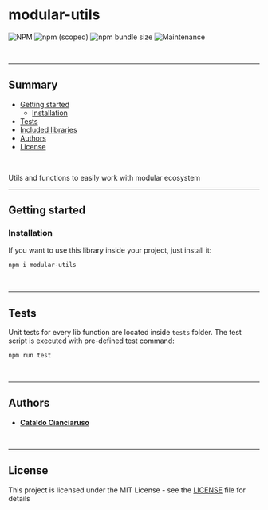 # modular-utils

![NPM](https://img.shields.io/npm/l/modular-utils?label=License&style=for-the-badge)
![npm (scoped)](https://img.shields.io/npm/v/modular-utils?color=orange%20&label=Latest%20version&style=for-the-badge&logo=npm)
![npm bundle size](https://img.shields.io/bundlephobia/min/modular-utils?label=Package%20size&style=for-the-badge)
![Maintenance](https://img.shields.io/maintenance/yes/2025?label=Maintained&style=for-the-badge)

<br>

---

## Summary

- [Getting started](#getting-started)
  - [Installation](#installation)
- [Tests](#tests)
- [Included libraries](#included-libraries)
- [Authors](#authors)
- [License](#license)

<br>

Utils and functions to easily work with modular ecosystem

---

## Getting started

### Installation

If you want to use this library inside your project, just install it:

```sh
npm i modular-utils
```

<br>

---

## Tests

Unit tests for every lib function are located inside `tests` folder. The test script is executed with pre-defined test command:

```sh
npm run test
```

<br>

---

## Authors

- [**Cataldo Cianciaruso**](https://github.com/CianciarusoCataldo)

<br>

---

## License

This project is licensed under the MIT License - see the [LICENSE](LICENSE) file for details
